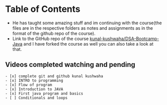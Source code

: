 # Table of Contents

- He has taught some amazing stuff and im continuing with the course(the files are in the respective folders as notes and assignments as in the format of the github repo of the course).
- Link to the GitHub repo of the course [kunal-kushwaha/DSA-Bootcamp-Java](https://github.com/kunal-kushwaha/DSA-Bootcamp-Java) and I have forked the course as well you can also take a look at that.

## Videos completed watching and pending

    - [x] complete git and github kunal kushwaha
    - [x] INTRO to programming
    - [x] Flow of program
    - [x] Introduction to JAVA
    - [x] First java program and basics
    - [ ] Conditionals and loops


